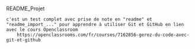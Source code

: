 README_Projet

	c'est un test complet avec prise de note en "readme" et "readme_import_..." pour apprendre à utiliser Git et GitHub en lien avec le cours Openclassroom 
        https://openclassrooms.com/fr/courses/7162856-gerez-du-code-avec-git-et-github